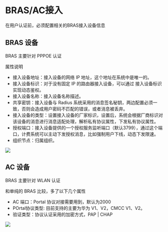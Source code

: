 # BRAS/AC接入

在用户认证前，必须配置相关的BRAS接入设备信息

## BRAS 设备

BRAS 主要针对 PPPOE 认证

属性说明

- 接入设备地址：接入设备的网络 IP 地址，这个地址在系统中是唯一的。
- 接入设备标识：对于没有固定 IP 的路由器接入设备，可以通过 接入设备标识 实现动态鉴权。
- 接入设备名称：接入设备名称描述。
- 共享密钥：接入设备与 Radius 系统采用的消息签名秘钥，两边配置必须一致，否则会造成用户密码不匹配的错误，或者消息被丢弃。
- 接入设备的类型：设置接入设备的厂家标识，设置后，系统会根据厂商标识对该设备的消息进行消息适配处理，解析私有协议属性，下发私有协议属性。
- 授权端口：接入设备提供的一个授权服务监听端口（默认3799），通过这个端口，计费系统可以主动下发授权消息，比如强制用户下线，动态下发限速。
- 组织节点：归属组织。

![](http://static.toughcloud.net/toughsms/tc_20181130144324_27.png)


## AC 设备

BRAS 主要针对 WLAN 认证

和单纯的 BRAS 比较，多了以下几个属性

- AC 端口：Portal 协议对接需要用到，默认为2000
- POrtal协议类型: 目前支持的主要为华为 V1、V2，CMCC V1、V2。
- 验证类型：协议认证采用的加密方式，PAP | CHAP

![](http://static.toughcloud.net/toughsms/tc_20181130145021_28.png)